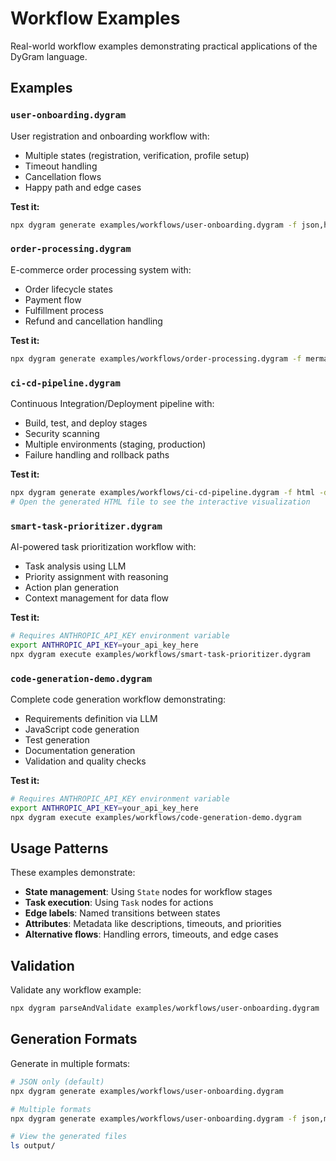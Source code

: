 # Workflow Examples

Real-world workflow examples demonstrating practical applications of the DyGram language.

## Examples

### `user-onboarding.dygram`
User registration and onboarding workflow with:
- Multiple states (registration, verification, profile setup)
- Timeout handling
- Cancellation flows
- Happy path and edge cases

**Test it:**
```bash
npx dygram generate examples/workflows/user-onboarding.dygram -f json,html -d output/
```

### `order-processing.dygram`
E-commerce order processing system with:
- Order lifecycle states
- Payment flow
- Fulfillment process
- Refund and cancellation handling

**Test it:**
```bash
npx dygram generate examples/workflows/order-processing.dygram -f mermaid -d output/
```

### `ci-cd-pipeline.dygram`
Continuous Integration/Deployment pipeline with:
- Build, test, and deploy stages
- Security scanning
- Multiple environments (staging, production)
- Failure handling and rollback paths

**Test it:**
```bash
npx dygram generate examples/workflows/ci-cd-pipeline.dygram -f html -d output/
# Open the generated HTML file to see the interactive visualization
```

### `smart-task-prioritizer.dygram`
AI-powered task prioritization workflow with:
- Task analysis using LLM
- Priority assignment with reasoning
- Action plan generation
- Context management for data flow

**Test it:**
```bash
# Requires ANTHROPIC_API_KEY environment variable
export ANTHROPIC_API_KEY=your_api_key_here
npx dygram execute examples/workflows/smart-task-prioritizer.dygram
```

### `code-generation-demo.dygram`
Complete code generation workflow demonstrating:
- Requirements definition via LLM
- JavaScript code generation
- Test generation
- Documentation generation
- Validation and quality checks

**Test it:**
```bash
# Requires ANTHROPIC_API_KEY environment variable
export ANTHROPIC_API_KEY=your_api_key_here
npx dygram execute examples/workflows/code-generation-demo.dygram
```

## Usage Patterns

These examples demonstrate:
- **State management**: Using `State` nodes for workflow stages
- **Task execution**: Using `Task` nodes for actions
- **Edge labels**: Named transitions between states
- **Attributes**: Metadata like descriptions, timeouts, and priorities
- **Alternative flows**: Handling errors, timeouts, and edge cases

## Validation

Validate any workflow example:
```bash
npx dygram parseAndValidate examples/workflows/user-onboarding.dygram
```

## Generation Formats

Generate in multiple formats:
```bash
# JSON only (default)
npx dygram generate examples/workflows/user-onboarding.dygram

# Multiple formats
npx dygram generate examples/workflows/user-onboarding.dygram -f json,mermaid,html -d output/

# View the generated files
ls output/
```

